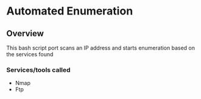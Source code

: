 # Automated Enumeration 
## Overview
This bash script port scans an IP address and starts enumeration based on the services found
### Services/tools called
* Nmap 
* Ftp
